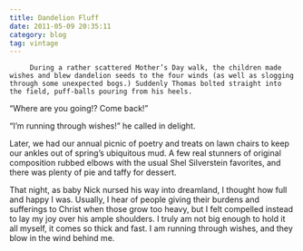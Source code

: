 ```yaml
---
title: Dandelion Fluff
date: 2011-05-09 20:35:11
category: blog
tag: vintage
---
```

         During a rather scattered Mother’s Day walk, the children made wishes and blew dandelion seeds to the four winds (as well as slogging through some unexpected bogs.) Suddenly Thomas bolted straight into the field, puff-balls pouring from his heels. 

 “Where are you going!? Come back!” 

 “I’m running through wishes!” he called in delight. 

 Later, we had our annual picnic of poetry and treats on lawn chairs to keep our ankles out of spring’s ubiquitous mud. A few real stunners of original composition rubbed elbows with the usual Shel Silverstein favorites, and there was plenty of pie and taffy for dessert. 

 That night, as baby Nick nursed his way into dreamland, I thought how full and happy I was. Usually, I hear of people giving their burdens and sufferings to Christ when those grow too heavy, but I felt compelled instead to lay my joy over his ample shoulders. I truly am not big enough to hold it all myself, it comes so thick and fast. I am running through wishes, and they blow in the wind behind me. 